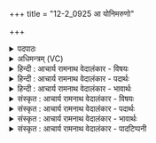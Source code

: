 +++
title = "12-2_0925 आ योनिमरुणो"

+++
<details><summary>पदपाठः</summary>

आ। यो꣡नि꣢꣯म्। अ꣣रुणः꣢। रु꣣हत्। ग꣡म꣢꣯त्। इ꣡न्द्रः꣢꣯। वृ꣡षा꣢꣯। सु꣣त꣢म्। ध्रु꣣वे꣢। स꣡द꣢꣯सि। सी꣡द꣢꣯तु। ९२५।
</details>

<details><summary>अधिमन्त्रम् (VC)</summary>

- पवमानः सोमः
- बृहन्मतिराङ्गिरसः
- गायत्री
- षड्जः
</details>

<details><summary>हिन्दी : आचार्य रामनाथ वेदालंकार - विषयः</summary>

अगले मन्त्र में ब्रह्मानन्द का विषय तथा गुरु-शिष्यों का विषय वर्णित है।
</details>

<details><summary>हिन्दी : आचार्य रामनाथ वेदालंकार - पदार्थः</summary>

पदार्थान्वय -  प्रथम—ब्रह्मानन्द के पक्ष में। (अरुणः) ज्योतिर्मय ब्रह्मानन्दरूप सोम (योनिम्) हृदयरूप गृह में (आ रुहत्) आरूढ़ होता है। (वृषा) बलवान् (इन्द्रः) अन्तरात्मा (सुतम्) अभिषुत ब्रह्मानन्दरूप सोमरस को (गमत्) प्राप्त करता है। हम चाहते हैं कि वह ब्रह्मानन्द (ध्रुवे सदसि) अविचल आत्मारूप सदन में (सीदतु) स्थित हो जाए, अर्थात् उसका अङ्ग बन जाए ॥२॥ द्वितीय—गुरु-शिष्य के विषय में। (अरुणः) तेज से चमकता हुआ विद्यार्थी (योनिम्) गुरुकुल में (आ रुहत्) प्रविष्ट होता है। (वृषा) विद्या की वर्षा करनेवाला (इन्द्रः) आचार्य (सुतम्) पुत्रतुल्य उस विद्यार्थी के पास (गमत्) उसका अभिनन्दन करने के लिए जाता है। वह विद्यार्थी (धुवे) स्थिर (सदसि) विद्यागृह में (सीदतु) निवास करे, अर्थात् जब तक विद्या पूर्ण न हो जाए तब तक निश्चिन्त होकर वहाँ रहे ॥२॥ यहाँ श्लेषालङ्कार है ॥
</details>

<details><summary>हिन्दी : आचार्य रामनाथ वेदालंकार - भावार्थः</summary>

भावार्थ -  जैसे मनुष्य का आत्मा ब्रह्मानन्द-रस के पाने से कृतार्थ हो,वैसे ही गुरुकुल में प्रविष्ट विद्यार्थी विद्याओं में पारङ्गत होकर कृतकृत्य हो ॥२॥
</details>

<details><summary>संस्कृत : आचार्य रामनाथ वेदालंकार - विषयः</summary>

अथ ब्रह्मानन्दविषयं गुरुशिष्यविषयं च वर्णयति।
</details>

<details><summary>संस्कृत : आचार्य रामनाथ वेदालंकार - पदार्थः</summary>

पदार्थान्वय -  प्रथमः—ब्रह्मानन्दपक्षे। (अरुणः) आरोचमानः ब्रह्मानन्दसोमः (योनिम्) हृदयगृहम् (आ रुहत्) आरोहति। (वृषा) बलवान् (इन्द्रः) अन्तरात्मा (सुतम्) अभिषुतं ब्रह्मानन्दरूपं सोमरसम् (गमत्) प्राप्नोति। वयं कामयामहे यत् स ब्रह्मानन्दः (ध्रुवे सदसि) अविचले आत्मसदने (सीदतु) उपविशतु, तदङ्गतां गच्छत्विति भावः ॥२॥ द्वितीयः—गुरुशिष्यविषये। (अरुणः) आरोचमानः विद्यार्थी (योनिम्) गुरुगृहम् (आ रुहत्) आरोहति, प्रविशतीत्यर्थः। (वृषा) विद्यावर्षकः (इन्द्रः) आचार्यः (सुतम्) पुत्रतुल्यं तं विद्यार्थिनम् (गमत्) अभिनन्दितुं गच्छति। स विद्यार्थी (ध्रुवे) स्थिरे (सदसि) विद्यागृहे (सीदतु) निवसतु, आविद्यासमाप्तिं तत्र निश्चिन्ततया तिष्ठत्वित्यर्थः ॥२॥ अत्र श्लेषालङ्कारः ॥२॥
</details>

<details><summary>संस्कृत : आचार्य रामनाथ वेदालंकार - भावार्थः</summary>

भावार्थ -  यथा मनुष्यस्यात्मा ब्रह्मानन्दपानेन कृतार्थो जायेत तथा गुरुकुलं प्रविष्टो विद्यार्थी विद्यासु पारं गत्वा कृतकृत्यो भवेत् ॥२॥
</details>

<details><summary>संस्कृत : आचार्य रामनाथ वेदालंकार - पादटिप्पनी</summary>

टिप्पनी -   १. ऋ० ९।४०।२ ‘गम॒दिन्दं॒ वृषा॑ सु॒तः। ध्रु॒वे सद॑सि सीदति’ इति पाठः।
</details>